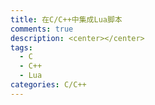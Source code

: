 ```yaml
---
title: 在C/C++中集成Lua脚本
comments: true
description: <center></center>
tags:
  - C
  - C++
  - Lua
categories: C/C++
---
```

